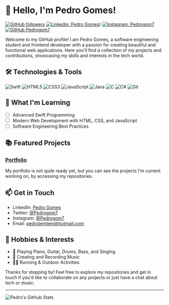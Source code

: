 # 👋 Hello, I'm Pedro Gomes!

[![GitHub followers](https://img.shields.io/github/followers/Pedrogom7?style=social)](https://github.com/Pedrogom7)
[![Linkedin: Pedro Gomes](https://img.shields.io/badge/-Pedro_Gomes-blue?style=flat-square&logo=Linkedin&logoColor=white&link=https://www.linkedin.com/in/pedro-gomes-ab680a268/)](https://www.linkedin.com/in/pedro-gomes-ab680a268/))
[![Instagram: Pedrogom7](https://img.shields.io/badge/-Pedrogom7-E4405F?style=flat-square&logo=Instagram&logoColor=white&link=https://www.instagram.com/pedrogom7/)](https://www.instagram.com/pedrogom7/)
[![GitHub Pedrogom7](https://img.shields.io/github/stars/Pedrogom7?affiliations=OWNER%2CCOLLABORATOR&style=social)](https://github.com/Pedrogom7)

Welcome to my GitHub profile! I am Pedro Gomes, a software engineering student and frontend developer with a passion for creating beautiful and functional web applications. Here you'll find a collection of my projects and contributions, showcasing my skills and interests in the tech world.

## 🛠️ Technologies & Tools

![Swift](https://img.shields.io/badge/-Swift-FA7343?style=flat-square&logo=swift&logoColor=white)
![HTML5](https://img.shields.io/badge/-HTML5-E34F26?style=flat-square&logo=html5&logoColor=white)
![CSS3](https://img.shields.io/badge/-CSS3-1572B6?style=flat-square&logo=css3)
![JavaScript](https://img.shields.io/badge/-JavaScript-F7DF1E?style=flat-square&logo=javascript&logoColor=black)
![Java](https://img.shields.io/badge/-Java-007396?style=flat-square&logo=java&logoColor=white)
![C](https://img.shields.io/badge/-C-A8B9CC?style=flat-square&logo=c&logoColor=white)
![C#](https://img.shields.io/badge/-C%23-239120?style=flat-square&logo=c-sharp&logoColor=white)
![Git](https://img.shields.io/badge/-Git-F05032?style=flat-square&logo=git&logoColor=white)

## 🌱 What I'm Learning

- [ ] Advanced Swift Programming
- [ ] Modern Web Development with HTML, CSS, and JavaScript
- [ ] Software Engineering Best Practices

## 📚 Featured Projects

### [Portfolio](https://github.com/Pedrogom7/portfolio)
My portfolio is not quite ready yet, but you can see the projects I'm current working on, by accessing my repositories.

## 📫 Get in Touch

- LinkedIn: [Pedro Gomes](https://www.linkedin.com/in/pedro-gomes-ab680a268/)
- Twitter: [@Pedrogom7](https://twitter.com/Pedrogom7)
- Instagram: [@Pedrogom7](https://www.instagram.com/pedrogom7/)
- Email: pedrotemtem@hotmail.com

## 🎨 Hobbies & Interests

- 🎹 Playing Piano, Guitar, Drums, Bass, and Singing
- 🎸 Creating and Recording Music
- 🏃‍♂️ Running & Outdoor Activities

Thanks for stopping by! Feel free to explore my repositories and get in touch if you'd like to collaborate on any projects or just have a chat about tech or music.

---

![Pedro's GitHub Stats](https://github-readme-stats.vercel.app/api?username=Pedrogom7&show_icons=true&theme=radical)
